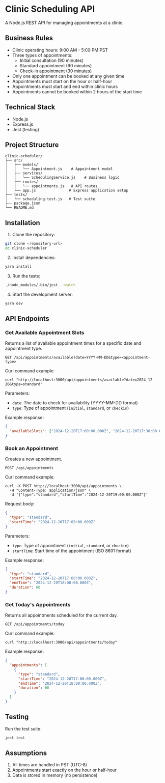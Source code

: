 # Clinic Scheduling API

A Node.js REST API for managing appointments at a clinic.

## Business Rules

- Clinic operating hours: 9:00 AM - 5:00 PM PST
- Three types of appointments:
  - Initial consultation (90 minutes)
  - Standard appointment (60 minutes)
  - Check-in appointment (30 minutes)
- Only one appointment can be booked at any given time
- Appointments must start on the hour or half-hour
- Appointments must start and end within clinic hours
- Appointments cannot be booked within 2 hours of the start time

## Technical Stack

- Node.js
- Express.js
- Jest (testing)

## Project Structure

```
clinic-scheduler/
├── src/
│   ├── models/
│   │   └── Appointment.js    # Appointment model
│   ├── services/
│   │   └── SchedulingService.js    # Business logic
│   ├── routes/
│   │   └── appointments.js   # API routes
│   └── app.js               # Express application setup
├── tests/
│   └── scheduling.test.js   # Test suite
├── package.json
└── README.md
```

## Installation

1. Clone the repository:

```bash
git clone <repository-url>
cd clinic-scheduler
```

2. Install dependencies:

```bash
yarn install
```

3. Run the tests:

```bash
./node_modules/.bin/jest --watch
```

4. Start the development server:

```bash
yarn dev
```

## API Endpoints

### Get Available Appointment Slots

Returns a list of available appointment times for a specific date and appointment type.

```http
GET /api/appointments/available?date=YYYY-MM-DD&type=<appointment-type>
```

Curl command example:

```
curl "http://localhost:3000/api/appointments/available?date=2024-12-20&type=standard"
```

Parameters:

- `date`: The date to check for availability (YYYY-MM-DD format)
- `type`: Type of appointment (`initial`, `standard`, or `checkin`)

Example response:

```json
{
  "availableSlots": ["2024-12-20T17:00:00.000Z", "2024-12-20T17:30:00.000Z"]
}
```

### Book an Appointment

Creates a new appointment.

```http
POST /api/appointments
```

Curl command example:

```
curl -X POST http://localhost:3000/api/appointments \
  -H "Content-Type: application/json" \
  -d '{"type":"standard","startTime":"2024-12-20T19:00:00.000Z"}'
```

Request body:

```json
{
  "type": "standard",
  "startTime": "2024-12-20T17:00:00.000Z"
}
```

Parameters:

- `type`: Type of appointment (`initial`, `standard`, or `checkin`)
- `startTime`: Start time of the appointment (ISO 8601 format)

Example response:

```json
{
  "type": "standard",
  "startTime": "2024-12-20T17:00:00.000Z",
  "endTime": "2024-12-20T18:00:00.000Z",
  "duration": 60
}
```

### Get Today's Appointments

Returns all appointments scheduled for the current day.

```http
GET /api/appointments/today
```

Curl command example:

```
curl "http://localhost:3000/api/appointments/today"
```

Example response:

```json
{
  "appointments": [
    {
      "type": "standard",
      "startTime": "2024-12-20T17:00:00.000Z",
      "endTime": "2024-12-20T18:00:00.000Z",
      "duration": 60
    }
  ]
}
```

## Testing

Run the test suite:

```bash
jest test
```

## Assumptions

1. All times are handled in PST (UTC-8)
2. Appointments start exactly on the hour or half-hour
3. Data is stored in memory (no persistence)
